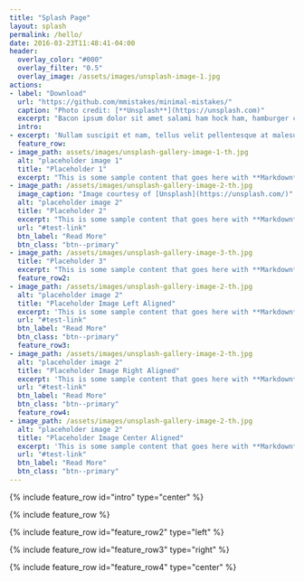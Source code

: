 ```yaml
---
title: "Splash Page"
layout: splash
permalink: /hello/
date: 2016-03-23T11:48:41-04:00
header:
  overlay_color: "#000"
  overlay_filter: "0.5"
  overlay_image: /assets/images/unsplash-image-1.jpg
actions:
- label: "Download"
  url: "https://github.com/mmistakes/minimal-mistakes/"
  caption: "Photo credit: [**Unsplash**](https://unsplash.com)"
  excerpt: "Bacon ipsum dolor sit amet salami ham hock ham, hamburger corned beef short ribs kielbasa biltong t-bone drumstick tri-tip tail sirloin pork chop."
  intro:
- excerpt: 'Nullam suscipit et nam, tellus velit pellentesque at malesuada, enim eaque. Quis nulla, netus tempor in diam gravida tincidunt, *proin faucibus* voluptate felis id sollicitudin. Centered with `type="center"`'
  feature_row:
- image_path: assets/images/unsplash-gallery-image-1-th.jpg
  alt: "placeholder image 1"
  title: "Placeholder 1"
  excerpt: "This is some sample content that goes here with **Markdown** formatting."
- image_path: /assets/images/unsplash-gallery-image-2-th.jpg
  image_caption: "Image courtesy of [Unsplash](https://unsplash.com/)"
  alt: "placeholder image 2"
  title: "Placeholder 2"
  excerpt: "This is some sample content that goes here with **Markdown** formatting."
  url: "#test-link"
  btn_label: "Read More"
  btn_class: "btn--primary"
- image_path: /assets/images/unsplash-gallery-image-3-th.jpg
  title: "Placeholder 3"
  excerpt: "This is some sample content that goes here with **Markdown** formatting."
  feature_row2:
- image_path: /assets/images/unsplash-gallery-image-2-th.jpg
  alt: "placeholder image 2"
  title: "Placeholder Image Left Aligned"
  excerpt: 'This is some sample content that goes here with **Markdown** formatting. Left aligned with `type="left"`'
  url: "#test-link"
  btn_label: "Read More"
  btn_class: "btn--primary"
  feature_row3:
- image_path: /assets/images/unsplash-gallery-image-2-th.jpg
  alt: "placeholder image 2"
  title: "Placeholder Image Right Aligned"
  excerpt: 'This is some sample content that goes here with **Markdown** formatting. Right aligned with `type="right"`'
  url: "#test-link"
  btn_label: "Read More"
  btn_class: "btn--primary"
  feature_row4:
- image_path: /assets/images/unsplash-gallery-image-2-th.jpg
  alt: "placeholder image 2"
  title: "Placeholder Image Center Aligned"
  excerpt: 'This is some sample content that goes here with **Markdown** formatting. Centered with `type="center"`'
  url: "#test-link"
  btn_label: "Read More"
  btn_class: "btn--primary"
---
```


{% include feature_row id="intro" type="center" %}

{% include feature_row %}

{% include feature_row id="feature_row2" type="left" %}

{% include feature_row id="feature_row3" type="right" %}

{% include feature_row id="feature_row4" type="center" %}
